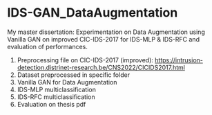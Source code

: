 # IDS-GAN_DataAugmentation

My master dissertation: Experimentation on Data Augmentation using Vanilla GAN on improved CIC-IDS-2017 for IDS-MLP & IDS-RFC and evaluation of performances.


1. Preprocessing file on CIC-IDS-2017 (improved): https://intrusion-detection.distrinet-research.be/CNS2022/CICIDS2017.html
2. Dataset preprocessed in specific folder
3. Vanilla GAN for Data Augmentation
4. IDS-MLP multiclassification
5. IDS-RFC multiclassification
6. Evaluation on thesis pdf
